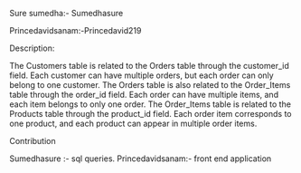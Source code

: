 Sure sumedha:- Sumedhasure

Princedavidsanam:-Princedavid219

Description:

The Customers table is related to the Orders table through the customer_id field. Each customer can have multiple orders, but each order can only belong to one customer. The Orders table is also related to the Order_Items table through the order_id field. Each order can have multiple items, and each item belongs to only one order. The Order_Items table is related to the Products table through the product_id field. Each order item corresponds to one product, and each product can appear in multiple order items.

Contribution 

Sumedhasure :- sql queries.
Princedavidsanam:- front end application


